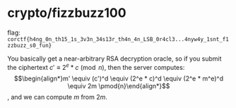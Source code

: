 # crypto/fizzbuzz100
flag: `corctf{h4ng_0n_th15_1s_3v3n_34s13r_th4n_4n_LSB_0r4cl3...4nyw4y_1snt_f1zzbuzz_s0_fun}`

You basically get a near-arbitrary RSA decryption oracle, so if you submit the ciphertext $c' \equiv 2^e * c \pmod{n}$, then the server computes: $$\begin{align*}m' \equiv (c')^d \equiv (2^e * c)^d \equiv (2^e * m^e)^d \equiv 2m \pmod{n}\end{align*}$$, and we can compute $m$ from $2m$.